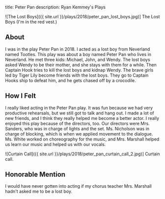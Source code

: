 title: Peter Pan
description: Ryan Kemmey's Plays

![The Lost Boys]({{ site.url }}/plays/2018/peter_pan_lost_boys.jpg)]
The Lost Boys (I'm in the red vest.)

## About
I was in the play Peter Pan in 2018. I acted as a lost boy from Neverland named Tootles. This play was about a boy named Peter Pan who lives in Neverland. He met three kids: Michael, John, and Wendy. The lost boys asked Wendy to be their mother, and she stays with them for a while. Then Captain Hook tries to kill the lost boys and kidnap Wendy. The brave girls led by Tiger Lily become friends with the lost boys. They go to Captain Hooks ship to defeat him, and he gets chased off by a crocodile.

## How I Felt
I really liked acting in the Peter Pan play. It was fun because we had very productive rehearsals, but we still got to talk and hang out. I made a lot of new friends, and I think they really helped me become a better actor. I really enjoyed this play because of the directors, too. Our directors were Mrs. Sanders, who was in charge of lights and the set. Ms. Nicholson was in charge of blocking, which is when we applied movement to the dialogue. Ms. White worked on choreography for the music, and Mrs. Marshall helped us learn our music and helped us with our vocals.

![Curtain Call]({{ site.url }}/plays/2018/peter_pan_curtain_call_2.jpg)]
Curtain call.

## Honorable Mention
I would have never gotten into acting if my chorus teacher Mrs. Marshall hadn't asked me to be a lost boy.
